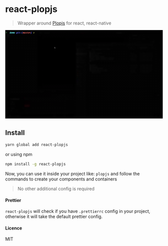 # react-plopjs

> Wrapper around [Plopjs](https://plopjs.com/) for react, react-native

![Kitten](react-plopjs-gif.gif 'react-plopjs')


## Install
````bash
yarn global add react-plopjs
````
or using npm
`````bash
npm install -g react-plopjs
`````
Now, you can use it inside your project like: ````plopjs```` and follow
the commands to create your components and containers

> No other additional config is required

#### Prettier
`react-plopjs` will check if you have `.prettierrc` config in your project, otherwise it will
take the default prettier config.



#### Licence

MIT
